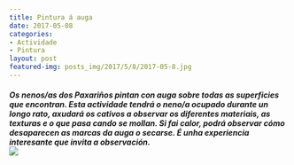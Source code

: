 ```yaml
---
title: Pintura á auga
date: 2017-05-08
categories:
- Actividade
- Pintura
layout: post
featured-img: posts_img/2017/5/8/2017-05-8.jpg
---
```


 <h5 class="center header text_h2">
    Os nenos/as dos Paxariños pintan con auga sobre todas as superficies que encontran.
     <!--more-->
    Esta actividade tendrá o neno/a ocupado durante un longo rato, axudará os cativos a observar os diferentes materiais,
    as texturas e o que pasa cando se mollan. Si fai calor, podrá observar cómo desaparecen as marcas da auga o secarse.
    É unha experiencia interesante que invita a observación.
 <div class="row">
     <div class="col s12 m12">
         <img class="responsive-img" src="{{ site.baseurl }}/posts_img/2017/5/8/2017-05-8.jpg">
     </div>
 </div>
